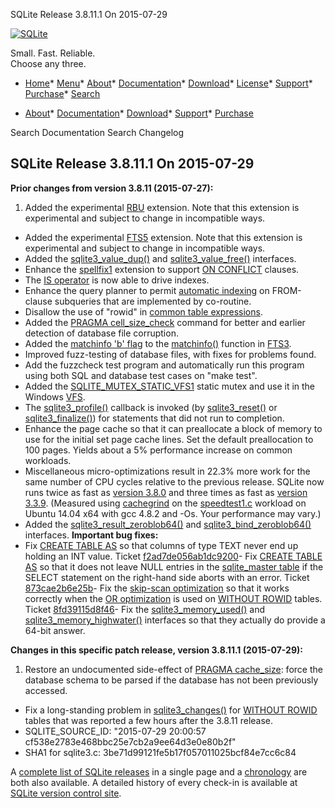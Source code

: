 




SQLite Release 3\.8\.11\.1 On 2015\-07\-29




[![SQLite](../images/sqlite370_banner.gif)](../index.html)


Small. Fast. Reliable.  
Choose any three.


* [Home](../index.html)* [Menu](javascript:void(0))* [About](../about.html)* [Documentation](../docs.html)* [Download](../download.html)* [License](../copyright.html)* [Support](../support.html)* [Purchase](../prosupport.html)* [Search](javascript:void(0))




* [About](../about.html)* [Documentation](../docs.html)* [Download](../download.html)* [Support](../support.html)* [Purchase](../prosupport.html)






Search Documentation
Search Changelog







## SQLite Release 3\.8\.11\.1 On 2015\-07\-29

**Prior changes from version 3\.8\.11 (2015\-07\-27\):**


1. Added the experimental [RBU](../rbu.html) extension. Note that this extension is experimental
 and subject to change in incompatible ways.
- Added the experimental [FTS5](../fts5.html) extension. Note that this extension is experimental
 and subject to change in incompatible ways.
- Added the [sqlite3\_value\_dup()](../c3ref/value_dup.html) and [sqlite3\_value\_free()](../c3ref/value_dup.html) interfaces.
- Enhance the [spellfix1](../spellfix1.html) extension to support [ON CONFLICT](../lang_conflict.html) clauses.
- The [IS operator](../lang_expr.html#isisnot) is now able to drive indexes.
- Enhance the query planner to permit [automatic indexing](../optoverview.html#autoindex) on FROM\-clause
 subqueries that are implemented by co\-routine.
- Disallow the use of "rowid" in [common table expressions](../lang_with.html).
- Added the [PRAGMA cell\_size\_check](../pragma.html#pragma_cell_size_check) command for better and earlier
 detection of database file corruption.
- Added the [matchinfo 'b' flag](../fts3.html#matchinfo-b) to the [matchinfo()](../fts3.html#matchinfo) function in [FTS3](../fts3.html).
- Improved fuzz\-testing of database files, with fixes for problems found.
- Add the fuzzcheck test program and automatically run this program
 using both SQL and database test cases on "make test".
- Added the [SQLITE\_MUTEX\_STATIC\_VFS1](../c3ref/c_mutex_fast.html) static mutex and use it in the
 Windows [VFS](../vfs.html).
- The [sqlite3\_profile()](../c3ref/profile.html) callback is invoked (by [sqlite3\_reset()](../c3ref/reset.html) or
 [sqlite3\_finalize()](../c3ref/finalize.html)) for statements that did not run to completion.
- Enhance the page cache so that it can preallocate a block of memory to
 use for the initial set page cache lines. Set the default preallocation
 to 100 pages. Yields about a 5% performance increase on common workloads.
- Miscellaneous micro\-optimizations result in 22\.3% more work for the same
 number of CPU cycles relative to the previous release.
 SQLite now runs twice as fast as [version 3\.8\.0](../releaselog/3_8_0.html) and three times as
 fast as [version 3\.3\.9](../releaselog/3_3_9.html).
 (Measured using
 [cachegrind](http://valgrind.org/docs/manual/cg-manual.html) on the
 [speedtest1\.c](https://www.sqlite.org/src/artifact/83f6b3318f7ee) workload on
 Ubuntu 14\.04 x64 with gcc 4\.8\.2 and \-Os. Your performance may vary.)
- Added the [sqlite3\_result\_zeroblob64()](../c3ref/result_blob.html) and [sqlite3\_bind\_zeroblob64()](../c3ref/bind_blob.html)
 interfaces.
**Important bug fixes:**
- Fix [CREATE TABLE AS](../lang_createtable.html#createtabas) so that columns of type TEXT never end up
 holding an INT value. Ticket
 [f2ad7de056ab1dc9200](https://www.sqlite.org/src/info/f2ad7de056ab1dc9200)- Fix [CREATE TABLE AS](../lang_createtable.html#createtabas) so that it does not leave NULL entries in the
 [sqlite\_master table](../schematab.html) if the SELECT statement on the right\-hand side
 aborts with an error. Ticket
 [873cae2b6e25b](https://www.sqlite.org/src/info/873cae2b6e25b)- Fix the [skip\-scan optimization](../optoverview.html#skipscan) so that it works correctly when
 the [OR optimization](../optoverview.html#or_opt) is used on [WITHOUT ROWID](../withoutrowid.html) tables. Ticket
 [8fd39115d8f46](https://www.sqlite.org/src/info/8fd39115d8f46)- Fix the [sqlite3\_memory\_used()](../c3ref/memory_highwater.html) and [sqlite3\_memory\_highwater()](../c3ref/memory_highwater.html) interfaces
 so that they actually do provide a 64\-bit answer.


**Changes in this specific patch release, version 3\.8\.11\.1 (2015\-07\-29\):**


1. Restore an undocumented side\-effect of [PRAGMA cache\_size](../pragma.html#pragma_cache_size): force
 the database schema to be parsed if the database has not been previously accessed.
- Fix a long\-standing problem in [sqlite3\_changes()](../c3ref/changes.html) for [WITHOUT ROWID](../withoutrowid.html)
 tables that was reported a few hours after the 3\.8\.11 release.
- SQLITE\_SOURCE\_ID: "2015\-07\-29 20:00:57 cf538e2783e468bbc25e7cb2a9ee64d3e0e80b2f"
- SHA1 for sqlite3\.c: 3be71d99121fe5b17f057011025bcf84e7cc6c84



A [complete list of SQLite releases](../changes.html)
 in a single page and a [chronology](../chronology.html) are both also available.
 A detailed history of every
 check\-in is available at
 [SQLite version control site](https://www.sqlite.org/src/timeline).




